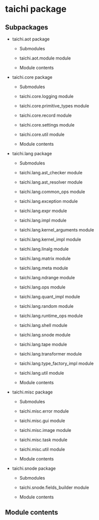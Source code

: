 # taichi package

## Subpackages


* taichi.aot package


    * Submodules


    * taichi.aot.module module


    * Module contents


* taichi.core package


    * Submodules


    * taichi.core.logging module


    * taichi.core.primitive_types module


    * taichi.core.record module


    * taichi.core.settings module


    * taichi.core.util module


    * Module contents


* taichi.lang package


    * Submodules


    * taichi.lang.ast_checker module


    * taichi.lang.ast_resolver module


    * taichi.lang.common_ops module


    * taichi.lang.exception module


    * taichi.lang.expr module


    * taichi.lang.impl module


    * taichi.lang.kernel_arguments module


    * taichi.lang.kernel_impl module


    * taichi.lang.linalg module


    * taichi.lang.matrix module


    * taichi.lang.meta module


    * taichi.lang.ndrange module


    * taichi.lang.ops module


    * taichi.lang.quant_impl module


    * taichi.lang.random module


    * taichi.lang.runtime_ops module


    * taichi.lang.shell module


    * taichi.lang.snode module


    * taichi.lang.tape module


    * taichi.lang.transformer module


    * taichi.lang.type_factory_impl module


    * taichi.lang.util module


    * Module contents


* taichi.misc package


    * Submodules


    * taichi.misc.error module


    * taichi.misc.gui module


    * taichi.misc.image module


    * taichi.misc.task module


    * taichi.misc.util module


    * Module contents


* taichi.snode package


    * Submodules


    * taichi.snode.fields_builder module


    * Module contents


## Module contents
